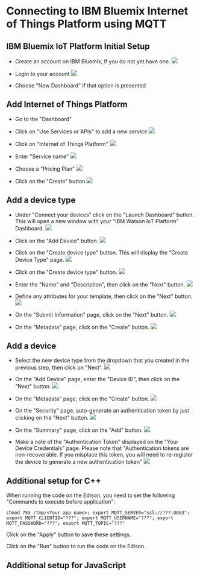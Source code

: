 # Connecting to IBM Bluemix Internet of Things Platform using MQTT

## IBM Bluemix IoT Platform Initial Setup

- Create an account on IBM Bluemix, if you do not yet have one.
![](https://github.com/hybridgroup/intel-iot-examples-mqtt/blob/master/images/ibm-bluemix/ibm-create-account.png)

- Login to your account
![](https://github.com/hybridgroup/intel-iot-examples-mqtt/blob/master/images/ibm-bluemix/ibm-login.png)

- Choose "New Dashboard" if that option is presented

## Add Internet of Things Platform

- Go to the "Dashboard"
- Click on "Use Services or APIs" to add a new service
![](https://github.com/hybridgroup/intel-iot-examples-mqtt/blob/master/images/ibm-bluemix/ibm-use-service-api.png)

- Click on "Internet of Things Platform"
![](https://github.com/hybridgroup/intel-iot-examples-mqtt/blob/master/images/ibm-bluemix/ibm-internet-of-things-platform.png)

- Enter "Service name"
![](https://github.com/hybridgroup/intel-iot-examples-mqtt/blob/master/images/ibm-bluemix/ibm-service-name.png)

- Choose a "Pricing Plan"
![](https://github.com/hybridgroup/intel-iot-examples-mqtt/blob/master/images/ibm-bluemix/ibm-pricing-plan.png)

- Click on the "Create" button
![](https://github.com/hybridgroup/intel-iot-examples-mqtt/blob/master/images/ibm-bluemix/ibm-hit-create.png)

## Add a device type

- Under "Connect your devices" click on the "Launch Dashboard" button. This will open a new window with your "IBM Watson IoT Platform" Dashboard.
![](https://github.com/hybridgroup/intel-iot-examples-mqtt/blob/master/images/ibm-bluemix/ibm-connect-launch.png)

- Click on the "Add Device" button.
![](https://github.com/hybridgroup/intel-iot-examples-mqtt/blob/master/images/ibm-bluemix/ibm-add-device-click.png)

- Click on the "Create device type" button. This will display the "Create Device Type" page.
![](https://github.com/hybridgroup/intel-iot-examples-mqtt/blob/master/images/ibm-bluemix/ibm-create-device-type.png)

- Click on the "Create device type" button.
![](https://github.com/hybridgroup/intel-iot-examples-mqtt/blob/master/images/ibm-bluemix/ibm-create-device-type2.png)

- Enter the "Name" and "Description", then click on the "Next" button.
![](https://github.com/hybridgroup/intel-iot-examples-mqtt/blob/master/images/ibm-bluemix/ibm-name-description.png)

- Define any attributes for your template, then click on the "Next" button.
![](https://github.com/hybridgroup/intel-iot-examples-mqtt/blob/master/images/ibm-bluemix/ibm-define-temp.png)

- On the "Submit Information" page, click on the "Next" button.
![](https://github.com/hybridgroup/intel-iot-examples-mqtt/blob/master/images/ibm-bluemix/ibm-submit.png)

- On the "Metadata" page, click on the "Create" button.
![](https://github.com/hybridgroup/intel-iot-examples-mqtt/blob/master/images/ibm-bluemix/ibm-meta.png)

## Add a device

- Select the new device type from the dropdown that you created in the previous step, then click on "Next".
![](https://github.com/hybridgroup/intel-iot-examples-mqtt/blob/master/images/ibm-bluemix/ibm-add-device-2.png)

- On the "Add Device" page, enter the "Device ID", then click on the "Next" button.
![](https://github.com/hybridgroup/intel-iot-examples-mqtt/blob/master/images/ibm-bluemix/ibm-device-id.png)

- On the "Metadata" page, click on the "Create" button.
![](https://github.com/hybridgroup/intel-iot-examples-mqtt/blob/master/images/ibm-bluemix/ibm-meta2.png)

- On the "Security" page, auto-generate an authentication token by just clicking on the "Next" button.
![](https://github.com/hybridgroup/intel-iot-examples-mqtt/blob/master/images/ibm-bluemix/ibm-sec-autogen.png)

- On the "Summary" page, click on the "Add" button.
![](https://github.com/hybridgroup/intel-iot-examples-mqtt/blob/master/images/ibm-bluemix/ibm-final-add.png)

- Make a note of the "Authentication Token" displayed on the "Your Device Credentials" page. Please note that "Authentication tokens are non-recoverable. If you misplace this token, you will need to re-register the device to generate a new authentication token"
![](https://github.com/hybridgroup/intel-iot-examples-mqtt/blob/master/images/ibm-bluemix/ibm-dont-lose-info.png)


## Additional setup for C++

When running the code on the Edison, you need to set the following "Commands to execute before application":

```
chmod 755 /tmp/<Your app name>; export MQTT_SERVER="ssl://???:8883"; export MQTT_CLIENTID="???"; export MQTT_USERNAME="???"; export MQTT_PASSWORD="???"; export MQTT_TOPIC="???"
```

Click on the "Apply" button to save these settings.

Click on the "Run" button to run the code on the Edison.

## Additional setup for JavaScript
